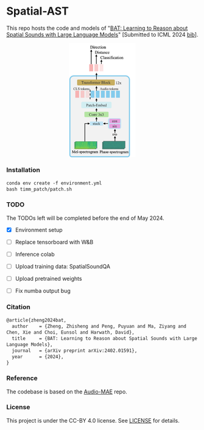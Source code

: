 # Spatial-AST

This repo hosts the code and models of "[BAT: Learning to Reason about Spatial Sounds with Large Language Models](https://arxiv.org/abs/2402.01591)" [Submitted to ICML 2024 [bib](https://github.com/zszheng147/Spatial-AST#citation)].


<p align="center">
  <img align="middle" height="300" src="assets/Spatial-AST.png"/>
</p>

### Installation
```
conda env create -f environment.yml
bash timm_patch/patch.sh
```

### TODO
The TODOs left will be completed before the end of May 2024.
- [x] Environment setup
- [ ] Replace tensorboard with W&B
- [ ] Inference colab
- [ ] Upload training data: SpatialSoundQA
- [ ] Upload pretrained weights
- [ ] Fix numba output bug


### Citation
```
@article{zheng2024bat,
  author    = {Zheng, Zhisheng and Peng, Puyuan and Ma, Ziyang and Chen, Xie and Choi, Eunsol and Harwath, David},
  title     = {BAT: Learning to Reason about Spatial Sounds with Large Language Models},
  journal   = {arXiv preprint arXiv:2402.01591},
  year      = {2024},
}
```

### Reference
The codebase is based on the [Audio-MAE](https://github.com/facebookresearch/AudioMAE/tree/main) repo.

### License
This project is under the CC-BY 4.0 license. See [LICENSE](LICENSE) for details.